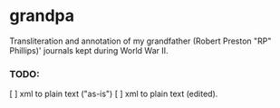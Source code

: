 # grandpa

Transliteration and annotation of my grandfather (Robert Preston "RP" Phillips)' journals kept during World War II.

### TODO:
[ ] xml to plain text ("as-is")
[ ] xml to plain text (edited).

